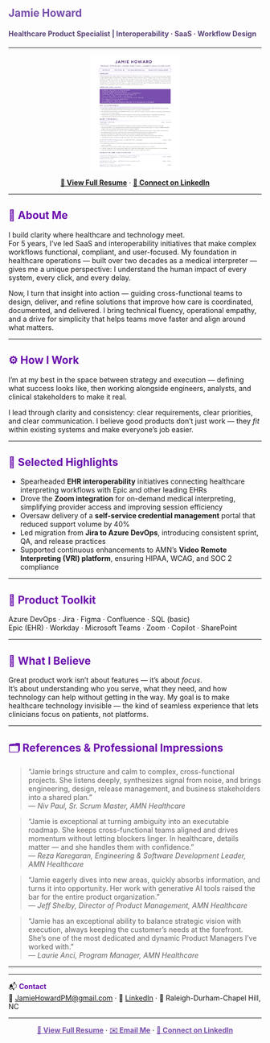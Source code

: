 <!-- 
🎨 Color Palette Reference
Primary Purple: #794FAD — used for name headers  
Grey Purple: #5A4279 — used for tagline/subheaders  
Deep Accent Purple: #6A0DAD — used for section headers  
Pastel Lavender: #B590E4 — optional accent/highlight  
Black: #000000 | White: #FFFFFF — neutrals  
-->

## <span style="color:#794FAD; font-weight:700;">Jamie Howard</span>  
#### <span style="color:#5A4279;">Healthcare Product Specialist&nbsp;|&nbsp;Interoperability&nbsp;·&nbsp;SaaS&nbsp;·&nbsp;Workflow Design</span>

---

<p align="center">
  <a href="./JamieHoward.pdf">
    <img src="./JamieHowardPreview.png" alt="Jamie Howard Resume Preview" width="35%">
  </a>
</p>

<p align="center">
  <a href="./JamieHoward.pdf"><strong>📄 View Full Resume</strong></a> · 
  <a href="https://www.linkedin.com/in/JamieHowardPM"><strong>💬 Connect on LinkedIn</strong></a>
</p>

---

## <span style="color:#6a0dad">💬 About Me</span>
I build clarity where healthcare and technology meet.  
For 5 years, I’ve led SaaS and interoperability initiatives that make complex workflows functional, compliant, and user-focused. My foundation in healthcare operations — built over two decades as a medical interpreter — gives me a unique perspective: I understand the human impact of every system, every click, and every delay.

Now, I turn that insight into action — guiding cross-functional teams to design, deliver, and refine solutions that improve how care is coordinated, documented, and delivered. I bring technical fluency, operational empathy, and a drive for simplicity that helps teams move faster and align around what matters.

---

## <span style="color:#6a0dad">⚙️ How I Work</span>
I’m at my best in the space between strategy and execution — defining what success looks like, then working alongside engineers, analysts, and clinical stakeholders to make it real.  

I lead through clarity and consistency: clear requirements, clear priorities, and clear communication. I believe good products don’t just work — they *fit* within existing systems and make everyone’s job easier.

---

## <span style="color:#6a0dad">🌟 Selected Highlights</span>
- Spearheaded **EHR interoperability** initiatives connecting healthcare interpreting workflows with Epic and other leading EHRs  
- Drove the **Zoom integration** for on-demand medical interpreting, simplifying provider access and improving session efficiency  
- Oversaw delivery of a **self-service credential management** portal that reduced support volume by 40%  
- Led migration from **Jira to Azure DevOps**, introducing consistent sprint, QA, and release practices  
- Supported continuous enhancements to AMN’s **Video Remote Interpreting (VRI) platform**, ensuring HIPAA, WCAG, and SOC 2 compliance  

---

## <span style="color:#6a0dad">🧰 Product Toolkit</span>
Azure DevOps · Jira · Figma · Confluence · SQL (basic)  
Epic (EHR) · Workday · Microsoft Teams · Zoom · Copilot · SharePoint  

---

## <span style="color:#6a0dad">💜 What I Believe</span>
Great product work isn’t about features — it’s about *focus*.  
It’s about understanding who you serve, what they need, and how technology can help without getting in the way. My goal is to make healthcare technology invisible — the kind of seamless experience that lets clinicians focus on patients, not platforms.

---

## <span style="color:#6a0dad">🗂️ References & Professional Impressions</span>

> “Jamie brings structure and calm to complex, cross-functional projects. She listens deeply, synthesizes signal from noise, and brings engineering, design, release management, and business stakeholders into a shared plan.”  
> — *Niv Paul, Sr. Scrum Master, AMN Healthcare*

> “Jamie is exceptional at turning ambiguity into an executable roadmap. She keeps cross-functional teams aligned and drives momentum without letting blockers linger. In healthcare, details matter — and she handles them with confidence.”  
> — *Reza Karegaran, Engineering & Software Development Leader, AMN Healthcare*

> “Jamie eagerly dives into new areas, quickly absorbs information, and turns it into opportunity. Her work with generative AI tools raised the bar for the entire product organization.”  
> — *Jeff Shelby, Director of Product Management, AMN Healthcare*

> “Jamie has an exceptional ability to balance strategic vision with execution, always keeping the customer’s needs at the forefront. She’s one of the most dedicated and dynamic Product Managers I’ve worked with.”  
> — *Laurie Anci, Program Manager, AMN Healthcare*

---
---

📬 **<span style="color:#6a0dad">Contact</span>**  
📧 [JamieHowardPM@gmail.com](mailto:JamieHowardPM@gmail.com) · 🔗 [LinkedIn](https://www.linkedin.com/in/JamieHowardPM) · 📍 Raleigh-Durham-Chapel Hill, NC  

---

<p align="center">
  <a href="./JamieHoward.pdf" style="color:#794FAD;"><strong>📄 View Full Resume</strong></a> · 
  <a href="mailto:JamieHowardPM@gmail.com" style="color:#794FAD;"><strong>✉️ Email Me</strong></a> · 
  <a href="https://www.linkedin.com/in/JamieHowardPM" style="color:#794FAD;"><strong>💬 Connect on LinkedIn</strong></a>
</p>
